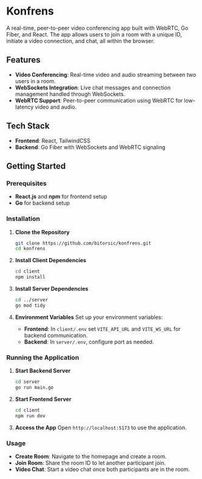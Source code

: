 
# Konfrens

A real-time, peer-to-peer video conferencing app built with WebRTC, Go Fiber, and React. The app allows users to join a room with a unique ID, initiate a video connection, and chat, all within the browser.

## Features
- **Video Conferencing**: Real-time video and audio streaming between two users in a room.
- **WebSockets Integration**: Live chat messages and connection management handled through WebSockets.
- **WebRTC Support**: Peer-to-peer communication using WebRTC for low-latency video and audio.

## Tech Stack
- **Frontend**: React, TailwindCSS
- **Backend**: Go Fiber with WebSockets and WebRTC signaling

## Getting Started

### Prerequisites
- **React.js** and **npm** for frontend setup
- **Go** for backend setup

### Installation

1. **Clone the Repository**
   ```bash
   git clone https://github.com/bitorsic/konfrens.git
   cd konfrens
   ```

2. **Install Client Dependencies**
   ```bash
   cd client
   npm install
   ```

3. **Install Server Dependencies**
   ```bash
   cd ../server
   go mod tidy
   ```

4. **Environment Variables**
   Set up your environment variables:
   - **Frontend**: In `client/.env` set `VITE_API_URL` and `VITE_WS_URL` for backend communication.
   - **Backend**: In `server/.env`, configure port as needed.

### Running the Application

1. **Start Backend Server**
   ```bash
   cd server
   go run main.go
   ```

2. **Start Frontend Server**
   ```bash
   cd client
   npm run dev
   ```

3. **Access the App**
   Open `http://localhost:5173` to use the application.

### Usage

- **Create Room**: Navigate to the homepage and create a room.
- **Join Room**: Share the room ID to let another participant join.
- **Video Chat**: Start a video chat once both participants are in the room.